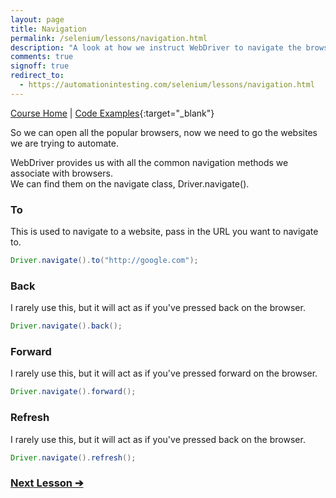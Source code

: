 ```yaml
---
layout: page
title: Navigation
permalink: /selenium/lessons/navigation.html
description: "A look at how we instruct WebDriver to navigate the browser"
comments: true
signoff: true
redirect_to:
  - https://automationintesting.com/selenium/lessons/navigation.html
---
```

[Course Home](../course) \| [Code Examples](https://github.com/FriendlyTester/Selenium-WebDriver-Examples/blob/master/java/src/test/java/lessons/B_Navigation.java){:target="_blank"}

So we can open all the popular browsers, now we need to go the websites we are trying to automate.

WebDriver provides us with all the common navigation methods we associate with browsers.  
We can find them on the navigate class, Driver.navigate().

### To
This is used to navigate to a website, pass in the URL you want to navigate to.
```java
Driver.navigate().to("http://google.com");
```

### Back
I rarely use this, but it will act as if you've pressed back on the browser.
```java
Driver.navigate().back();
```

### Forward
I rarely use this, but it will act as if you've pressed forward on the browser.
```java
Driver.navigate().forward();
```

### Refresh
I rarely use this, but it will act as if you've pressed back on the browser.
```java
Driver.navigate().refresh();
```

### [Next Lesson &#10132;](../lessons/locators)